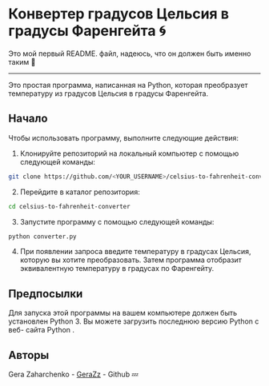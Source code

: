 # Конвертер градусов Цельсия в градусы Фаренгейта :cyclone:
Это мой первый README. файл, надеюсь, что он должен быть именно таким :speech_balloon:


____


Это простая программа, написанная на Python, которая преобразует температуру из градусов Цельсия в градусы Фаренгейта.

## Начало

Чтобы использовать программу, выполните следующие действия:

1. Клонируйте репозиторий на локальный компьютер с помощью следующей команды:

```bash
git clone https://github.com/<YOUR_USERNAME>/celsius-to-fahrenheit-converter.git
```
2. Перейдите в каталог репозитория:

```bash
cd celsius-to-fahrenheit-converter
```

3. Запустите программу с помощью следующей команды:

```bash
python converter.py
```

4. При появлении запроса введите температуру в градусах Цельсия, которую вы хотите преобразовать. Затем программа отобразит эквивалентную температуру в градусах по Фаренгейту.


## Предпосылки

Для запуска этой программы на вашем компьютере должен быть установлен Python 3. Вы можете загрузить последнюю версию Python с веб- сайта Python .

## Авторы 

Gera Zaharchenko - [GeraZz](https://github.com/gerazz) - Github :zzz:
